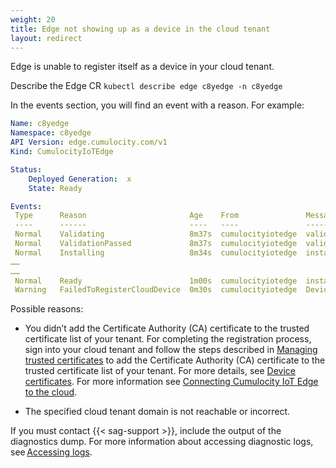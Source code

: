 ```yaml
---
weight: 20
title: Edge not showing up as a device in the cloud tenant
layout: redirect
---
```


Edge is unable to register itself as a device in your cloud tenant. 

Describe the Edge CR `kubectl describe edge c8yedge -n c8yedge`

In the events section, you will find an event with a reason. For example:

```yaml
Name: c8yedge
Namespace: c8yedge
API Version: edge.cumulocity.com/v1
Kind: CumulocityIoTEdge

Status:
	Deployed Generation:  x
	State: Ready

Events:
 Type      Reason                       Age    From               Message
 ----      ------                       ----   ----               -------
 Normal    Validating                   8m37s  cumulocityiotedge  validating
 Normal    ValidationPassed             8m37s  cumulocityiotedge  validation passed
 Normal    Installing                   8m34s  cumulocityiotedge  installing
……
……
 Normal    Ready                        1m00s  cumulocityiotedge  installed successfully
 Warning   FailedToRegisterCloudDevice  0m30s  cumulocityiotedge  Device failed to connect to <cloud tenant domain>, you might not have uploaded the device certificate to Cumulocity
```
Possible reasons:
* You didn’t add the Certificate Authority (CA) certificate to the trusted certificate list of your tenant.
For completing the registration process, sign into your cloud tenant and follow the steps described in [Managing trusted certificates](/users-guide/device-management/#managing-trusted-certificates) to add the Certificate Authority (CA) certificate to the trusted certificate list of your tenant. For more details, see [Device certificates](/device-integration/mqtt/#device-certificates).
For more information see [Connecting Cumulocity IoT Edge to the cloud](/edge-k8s/k8-edge-connecting-edge-to-cloud/).

* The specified cloud tenant domain is not reachable or incorrect.

If you must contact {{< sag-support >}}, include the output of the diagnostics dump. For more information about accessing diagnostic logs, see [Accessing logs](/edge-k8s/installing-edge-on-k8/#accessing-logs).
